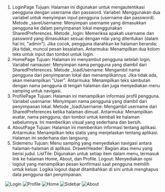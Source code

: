 1. LoginPage
Tujuan: Halaman ini digunakan untuk mengautentikasi pengguna dengan username dan password.
Variabel: Menggunakan dua variabel untuk menyimpan input pengguna (username dan password).
Metode _saveUsername: Menyimpan username yang dimasukkan pengguna ke dalam penyimpanan lokal menggunakan SharedPreferences.
Metode _login: Memeriksa apakah username dan password yang dimasukkan sesuai dengan nilai yang ditentukan (dalam hal ini, "admin"). Jika cocok, pengguna diarahkan ke halaman beranda; jika tidak, muncul pesan kesalahan.
Antarmuka: Menampilkan dua kolom teks untuk input dan tombol untuk login.
2. HomePage
Tujuan: Halaman ini menyambut pengguna setelah login.
Variabel namauser: Menyimpan nama pengguna yang diambil dari SharedPreferences.
Metode _loadUsername: Mengambil nama pengguna dari penyimpanan lokal dan menampilkannya. Jika tidak ada, akan menampilkan "User".
Antarmuka: Menampilkan teks sambutan dengan nama pengguna di tengah halaman dan juga menyediakan menu samping untuk navigasi.
3. ProfilePage
Tujuan: Halaman ini menampilkan informasi profil pengguna.
Variabel username: Menyimpan nama pengguna yang diambil dari penyimpanan lokal.
Metode _loadUsername: Mengambil username dari SharedPreferences ketika halaman dimuat.
Antarmuka: Menampilkan avatar, nama pengguna, dan tombol untuk kembali ke halaman sebelumnya. Ini memberikan visual yang sederhana dan bersih.
4. AboutPage
Tujuan: Halaman ini memberikan informasi tentang aplikasi.
Antarmuka: Menampilkan teks statis yang menjelaskan tentang aplikasi. Halaman ini sederhana dan langsung.
5. Sidemenu
Tujuan: Menu samping yang menyediakan navigasi antara halaman-halaman di aplikasi.
DrawerHeader: Bagian atas menu yang berisi judul.
ListTile: Digunakan untuk setiap item dalam menu, termasuk link ke halaman Home, About, dan Profile.
Logout: Menyediakan opsi logout yang menampilkan pesan konfirmasi saat pengguna memilih untuk keluar. Logika logout dapat ditambahkan di sini untuk menghapus data pengguna dari penyimpanan.

![Login](Login.png)
![Profile](Profile.png)
![Home](Home.png)
![Sidebar](Sidebar.png)
![About](About.png)